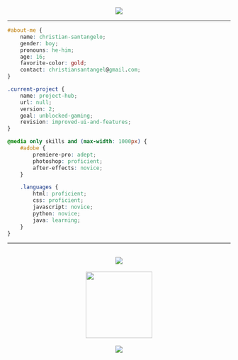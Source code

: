 <div align="center">
  <a href="https://git.io/typing-svg"><img src="https://readme-typing-svg.demolab.com?font=Montserrat&weight=600&size=30&duration=4000&pause=500&center=true&vCenter=true&color=94e2d5&lines=High+School+Student;Amateur+Web+Developer;Aspiring+Developer"></a>
</div>

<hr>

```css
#about-me {
    name: christian-santangelo;
    gender: boy;
    pronouns: he-him;
    age: 16;
    favorite-color: gold;
    contact: christiansantangel@gmail.com;
}

.current-project {
    name: project-hub;
    url: null;
    version: 2;
    goal: unblocked-gaming;
    revision: improved-ui-and-features;
}

@media only skills and (max-width: 1000px) {
    #adobe {
        premiere-pro: adept;
        photoshop: proficient;
        after-effects: novice;
    }

    .languages {
        html: proficient;
        css: proficient;
        javascript: novice;
        python: novice;
        java: learning;
    }
}
```

<hr><br>

<div align="center">
    <img src="https://komarev.com/ghpvc/?username=IamChristianS">
</div>
<br>
<div align="center">
    <img src="https://github-readme-stats.vercel.app/api?username=IamChristianS&hide_title=false&hide_rank=false&show_icons=true&include_all_commits=true&count_private=true&disable_animations=false&locale=en&hide_border=false&bg_color=1e1e2e&text_color=cdd6f4&icon_color=cba6f7&title_color=94e2d5" height="150">
</div>
<br>
<div align="center">
    <img src="https://readme-jokes.vercel.app/api?bgColor=%231e1e2e&qColor=%2394e2d5&aColor=%23cba6f7&borderColor=%23fff">
</div>
